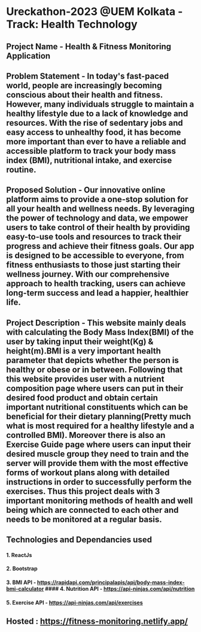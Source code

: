 # Ureckathon-2023 @UEM Kolkata - Track: Health Technology

## Project Name - Health & Fitness Monitoring Application
## Problem Statement - In today's fast-paced world, people are increasingly becoming conscious about their health and fitness. However, many individuals struggle to maintain a healthy lifestyle due to a lack of knowledge and resources. With the rise of sedentary jobs and easy access to unhealthy food, it has become more important than ever to have a reliable and accessible platform to track your body mass index (BMI), nutritional intake, and exercise routine. 

## Proposed Solution - Our innovative online platform aims to provide a one-stop solution for all your health and wellness needs. By leveraging the power of technology and data, we empower users to take control of their health by providing easy-to-use tools and resources to track their progress and achieve their fitness goals. Our app is designed to be accessible to everyone, from fitness enthusiasts to those just starting their wellness journey. With our comprehensive approach to health tracking, users can achieve long-term success and lead a happier, healthier life.

## Project Description - This website mainly deals with calculating the Body Mass Index(BMI) of the user by taking input their weight(Kg) & height(m).BMI is a very important health parameter that depicts whether the person is healthy or obese or in between. Following that this website provides user with a nutrient composition page where users can put in their desired food product and obtain certain important nutritional constituents which can be beneficial for their dietary planning(Pretty much what is most required for a healthy lifestyle and a controlled BMI). Moreover there is also an Exercise Guide page where users can input their desired muscle group they need to train and the server will provide them with the most effective forms of workout plans along with detailed instructions in order to successfully perform the exercises. Thus this project deals with 3 important monitoring methods of health and well being which are connected to each other and needs to be monitored at a regular basis.

## Technologies and Dependancies used
#### 1. ReactJs
#### 2. Bootstrap
#### 3. BMI API - https://rapidapi.com/principalapis/api/body-mass-index-bmi-calculator #### 4. Nutrition API - https://api-ninjas.com/api/nutrition
#### 5. Exercise API - https://api-ninjas.com/api/exercises


## Hosted : https://fitness-monitoring.netlify.app/
